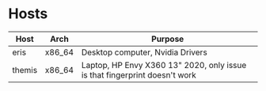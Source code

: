 # Hosts

| Host   | Arch   | Purpose                                                                    |
| ------ | ------ | -------------------------------------------------------------------------- |
| eris   | x86_64 | Desktop computer, Nvidia Drivers                                           |
| themis | x86_64 | Laptop, HP Envy X360 13" 2020, only issue is that fingerprint doesn't work |